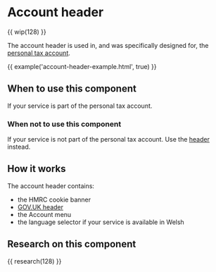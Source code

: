 # Account header

{{ wip(128) }}

The account header is used in, and was specifically designed for, the [personal tax account](https://www.tax.service.gov.uk/personal-account).

{{ example('account-header-example.html', true) }}

## When to use this component

If your service is part of the personal tax account. 

### When not to use this component

If your service is not part of the personal tax account. Use the [header](/patterns/header/index.html) instead.

## How it works

The account header contains:

- the HMRC cookie banner
- [GOV.UK header](https://www.gov.uk/service-manual/design/add-the-govuk-header-and-footer)
- the Account menu
- the language selector if your service is available in Welsh

## Research on this component 

{{ research(128) }}